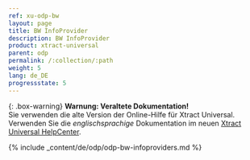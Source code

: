 ```yaml
---
ref: xu-odp-bw
layout: page
title: BW InfoProvider
description: BW InfoProvider
product: xtract-universal
parent: odp
permalink: /:collection/:path
weight: 5
lang: de_DE
progressstate: 5
---
```


{: .box-warning}
**Warnung: Veraltete Dokumentation!** <br>
Sie verwenden die alte Version der Online-Hilfe für Xtract Universal.<br>
Verwenden Sie die *englischsprachige* Dokumentation im neuen [Xtract Universal HelpCenter](https://helpcenter.theobald-software.com/xtract-universal/documentation/introduction/).


{% include _content/de/odp/odp-bw-infoproviders.md %} 